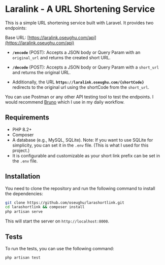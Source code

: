 # Laralink - A URL Shortening Service

This is a simple URL shortening service built with Laravel. It provides two endpoints:

Base URL: [https://laralink.oseughu.com/api](https://laralink.oseughu.com/api)

- **`/encode`** (POST): Accepts a JSON body or Query Param with an `original_url` and returns the created short URL.
- **`/decode`** (POST): Accepts a JSON body or Query Param with a `short_url` and returns the original URL.

- Additionally, the URL **`https://laralink.oseughu.com/{shortCode}`** redirects to the original url using the shortCode from the `short_url`.

You can use Postman or any other API testing tool to test the endpoints. I would recommend [Bruno](https://usebruno.com) which I use in my daily workflow.

## Requirements

- PHP 8.2+
- Composer
- A database (e.g., MySQL, SQLite). Note: If you want to use SQLite for simplicity, you can set it in the `.env` file. (This is what I used for this project.)
- It is configurable and customizable as your short link prefix can be set in the `.env` file.

## Installation

You need to clone the repository and run the following command to install the dependencies:

```bash
git clone https://github.com/oseughu/larashortlink.git
cd larashortlink && composer install
php artisan serve
```

This will start the server on `http://localhost:8000`.

## Tests

To run the tests, you can use the following command:

```bash
php artisan test
```
